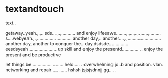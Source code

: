 # textandtouch
text..

getaway..yeah.,.,..
sds....,.,...........
and enjoy lifeeawe........,.,...,..,.,...,.,.........
s....webyeah.,.,...........................
another day,.. another....,.,..........................
another day, another to conquer the.. day.dsdsde...............
eesdsyeah......................
up skill and enjoy the presentd.............
..
enjoy the present and be productive 

let things be................
........
helo.....
. overwhelming jo..b and position. vlan. networking and repair
....
......
hshsh
jsjsjsdnnjj
gg..
..
